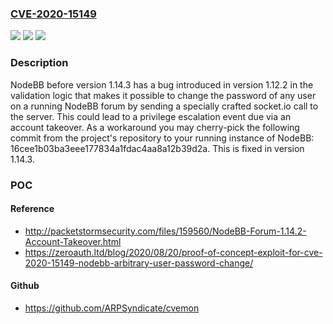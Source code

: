 ### [CVE-2020-15149](https://cve.mitre.org/cgi-bin/cvename.cgi?name=CVE-2020-15149)
![](https://img.shields.io/static/v1?label=Product&message=NodeBB&color=blue)
![](https://img.shields.io/static/v1?label=Version&message=n%2Fa&color=blue)
![](https://img.shields.io/static/v1?label=Vulnerability&message=%7B%22CWE-269%22%3A%22Improper%20Privilege%20Management%22%7D&color=brighgreen)

### Description

NodeBB before version 1.14.3 has a bug introduced in version 1.12.2 in the validation logic that makes it possible to change the password of any user on a running NodeBB forum by sending a specially crafted socket.io call to the server. This could lead to a privilege escalation event due via an account takeover. As a workaround you may cherry-pick the following commit from the project's repository to your running instance of NodeBB: 16cee1b03ba3eee177834a1fdac4aa8a12b39d2a. This is fixed in version 1.14.3.

### POC

#### Reference
- http://packetstormsecurity.com/files/159560/NodeBB-Forum-1.14.2-Account-Takeover.html
- https://zeroauth.ltd/blog/2020/08/20/proof-of-concept-exploit-for-cve-2020-15149-nodebb-arbitrary-user-password-change/

#### Github
- https://github.com/ARPSyndicate/cvemon

